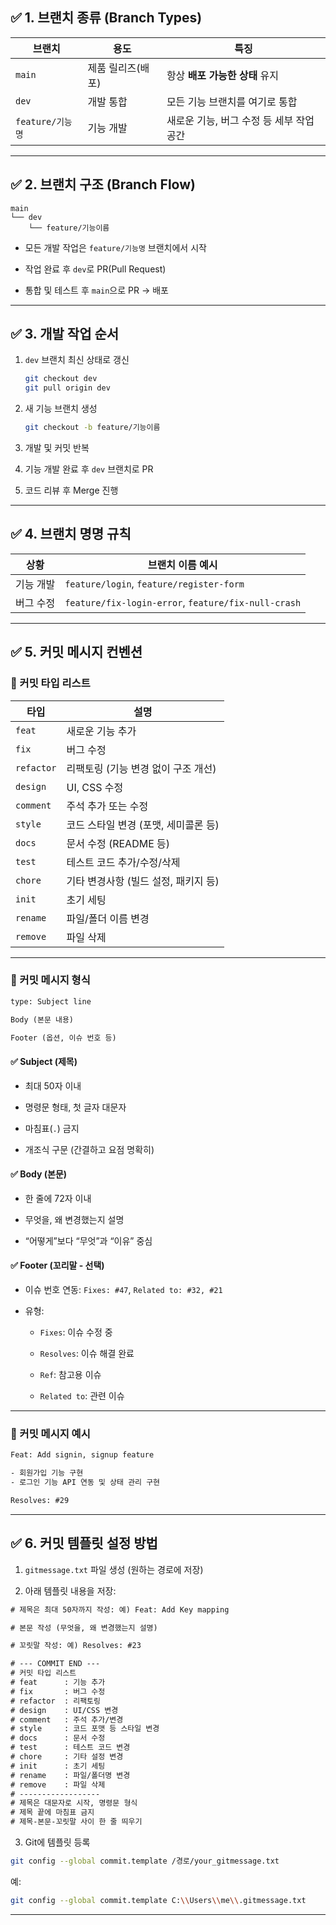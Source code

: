 ## ✅ 1. 브랜치 종류 (Branch Types)

|브랜치|용도|특징|
|---|---|---|
|`main`|제품 릴리즈(배포)|항상 **배포 가능한 상태** 유지|
|`dev`|개발 통합|모든 기능 브랜치를 여기로 통합|
|`feature/기능명`|기능 개발|새로운 기능, 버그 수정 등 세부 작업 공간|

---

## ✅ 2. 브랜치 구조 (Branch Flow)

```
main
└── dev
    └── feature/기능이름
```

- 모든 개발 작업은 `feature/기능명` 브랜치에서 시작
    
- 작업 완료 후 `dev`로 PR(Pull Request)
    
- 통합 및 테스트 후 `main`으로 PR → 배포
    

---

## ✅ 3. 개발 작업 순서

1. `dev` 브랜치 최신 상태로 갱신
    
    ```bash
    git checkout dev
    git pull origin dev
    ```
    
2. 새 기능 브랜치 생성
    
    ```bash
    git checkout -b feature/기능이름
    ```
    
3. 개발 및 커밋 반복
    
4. 기능 개발 완료 후 `dev` 브랜치로 PR
    
5. 코드 리뷰 후 Merge 진행
    

---

## ✅ 4. 브랜치 명명 규칙

|상황|브랜치 이름 예시|
|---|---|
|기능 개발|`feature/login`, `feature/register-form`|
|버그 수정|`feature/fix-login-error`, `feature/fix-null-crash`|

---

## ✅ 5. 커밋 메시지 컨벤션

### 📌 커밋 타입 리스트

|타입|설명|
|---|---|
|`feat`|새로운 기능 추가|
|`fix`|버그 수정|
|`refactor`|리팩토링 (기능 변경 없이 구조 개선)|
|`design`|UI, CSS 수정|
|`comment`|주석 추가 또는 수정|
|`style`|코드 스타일 변경 (포맷, 세미콜론 등)|
|`docs`|문서 수정 (README 등)|
|`test`|테스트 코드 추가/수정/삭제|
|`chore`|기타 변경사항 (빌드 설정, 패키지 등)|
|`init`|초기 세팅|
|`rename`|파일/폴더 이름 변경|
|`remove`|파일 삭제|

---

### 📌 커밋 메시지 형식

```txt
type: Subject line

Body (본문 내용)

Footer (옵션, 이슈 번호 등)
```

#### ✅ Subject (제목)

- 최대 50자 이내
    
- 명령문 형태, 첫 글자 대문자
    
- 마침표(`.`) 금지
    
- 개조식 구문 (간결하고 요점 명확히)
    

#### ✅ Body (본문)

- 한 줄에 72자 이내
    
- 무엇을, 왜 변경했는지 설명
    
- “어떻게”보다 “무엇”과 “이유” 중심
    

#### ✅ Footer (꼬리말 - 선택)

- 이슈 번호 연동: `Fixes: #47`, `Related to: #32, #21`
    
- 유형:
    
    - `Fixes`: 이슈 수정 중
        
    - `Resolves`: 이슈 해결 완료
        
    - `Ref`: 참고용 이슈
        
    - `Related to`: 관련 이슈
        

---

### 📌 커밋 메시지 예시

```txt
Feat: Add signin, signup feature

- 회원가입 기능 구현
- 로그인 기능 API 연동 및 상태 관리 구현

Resolves: #29
```

---

## ✅ 6. 커밋 템플릿 설정 방법

1. `gitmessage.txt` 파일 생성 (원하는 경로에 저장)
    
2. 아래 템플릿 내용을 저장:
    

```txt
# 제목은 최대 50자까지 작성: 예) Feat: Add Key mapping  

# 본문 작성 (무엇을, 왜 변경했는지 설명)  

# 꼬릿말 작성: 예) Resolves: #23  

# --- COMMIT END ---  
# 커밋 타입 리스트  
# feat      : 기능 추가  
# fix       : 버그 수정  
# refactor  : 리팩토링  
# design    : UI/CSS 변경  
# comment   : 주석 추가/변경  
# style     : 코드 포맷 등 스타일 변경  
# docs      : 문서 수정  
# test      : 테스트 코드 변경  
# chore     : 기타 설정 변경  
# init      : 초기 세팅  
# rename    : 파일/폴더명 변경  
# remove    : 파일 삭제  
# ------------------  
# 제목은 대문자로 시작, 명령문 형식  
# 제목 끝에 마침표 금지  
# 제목-본문-꼬릿말 사이 한 줄 띄우기  
```

3. Git에 템플릿 등록
    

```bash
git config --global commit.template /경로/your_gitmessage.txt
```

예:

```bash
git config --global commit.template C:\\Users\\me\\.gitmessage.txt
```

---

